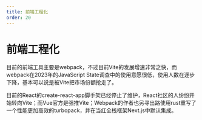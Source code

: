 ```yaml
---
title: 前端工程化
order: 20
---
```


# 前端工程化

目前的前端工具主要是webpack，不过目前Vite的发展增速非常之快，而webpack在2023年的JavaScript State调查中的使用意愿很低，使用人数在逐步下降，基本可以说是被Vite把市场份额抢走了。

目前的React的create-react-app脚手架已经停止了维护，React社区的人纷纷开始转向Vite；而Vue官方是强推Vite；Webpack的作者也另寻出路使用rust重写了一个性能更加高效的turbopack，并在当红全栈框架Next.js中默认集成。

